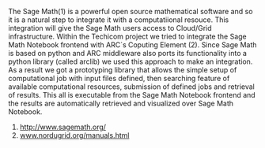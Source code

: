 The Sage Math(1) is a powerful open source mathematical software and so it is a natural step to integrate it with a computatiional resouce. This integration will give the Sage Math users access to Cloud/Grid infrastructure. Within the Techicom project we tried to integrate the Sage Math Notebook frontend with ARC`s Coputing Element (2).
Since Sage Math is based on python and ARC middleware also ports its functionality into a python library (called arclib) we used this approach to make an integration. As a result we got a prototyping library that allows the simple setup of computational job with input files defined, then searching feature of available computational resources, submission of defined jobs and retrieval of results. This all is executable from the Sage Math Notebook frontend and the results are automatically retrieved and visualized over Sage Math Notebook.

1) http://www.sagemath.org/
2) www.nordugrid.org/manuals.html